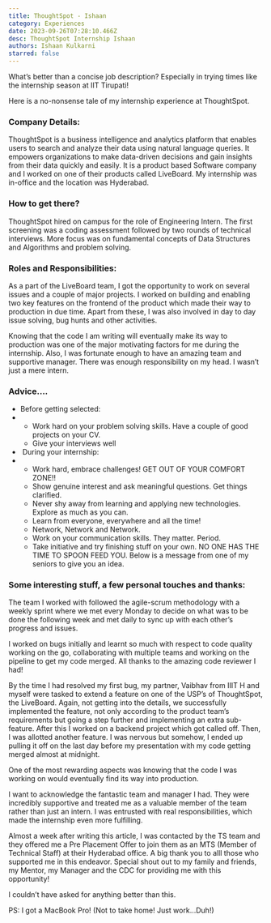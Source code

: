 ```yaml
---
title: ThoughtSpot - Ishaan
category: Experiences
date: 2023-09-26T07:28:10.466Z
desc: ThoughtSpot Internship Ishaan
authors: Ishaan Kulkarni
starred: false
---
```

<!--StartFragment-->

What’s better than a concise job description? Especially in trying times like the internship season at IIT Tirupati!

Here is a no-nonsense tale of my internship experience at ThoughtSpot.

### Company Details:

ThoughtSpot is a business intelligence and analytics platform that enables users to search and analyze their data using natural language queries. It empowers organizations to make data-driven decisions and gain insights from their data quickly and easily. It is a product based Software company and I worked on one of their products called LiveBoard. My internship was in-office and the location was Hyderabad.

### How to get there?

ThoughtSpot hired on campus for the role of Engineering Intern. The first screening was a coding assessment followed by two rounds of technical interviews. More focus was on fundamental concepts of Data Structures and Algorithms and problem solving.

### Roles and Responsibilities:

As a part of the LiveBoard team, I got the opportunity to work on several issues and a couple of major projects. I worked on building and enabling two key features on the frontend of the product which made their way to production in due time. Apart from these, I was also involved in day to day issue solving, bug hunts and other activities.

Knowing that the code I am writing will eventually make its way to production was one of the major motivating factors for me during the internship. Also, I was fortunate enough to have an amazing team and supportive manager. There was enough responsibility on my head. I wasn’t just a mere intern.

### Advice….

* Before getting selected:
* * Work hard on your problem solving skills. Have a couple of good projects on your CV.
  * Give your interviews well
*  During your internship:
* * Work hard, embrace challenges! GET OUT OF YOUR COMFORT ZONE!!
  * Show genuine interest and ask meaningful questions. Get things clarified.
  * Never shy away from learning and applying new technologies. Explore as much as you can.
  * Learn from everyone, everywhere and all the time!
  * Network, Network and Network. 
  * Work on your communication skills. They matter. Period.
  * Take initiative and try finishing stuff on your own. NO ONE HAS THE TIME TO SPOON FEED YOU. Below is a message from one of my seniors to give you an idea.

### Some interesting stuff, a few personal touches and thanks:

The team I worked with followed the agile-scrum methodology with a weekly sprint where we met every Monday to decide on what was to be done the following week and met daily to sync up with each other’s progress and issues.

I worked on bugs initially and learnt so much with respect to code quality working on the go, collaborating with multiple teams and working on the pipeline to get my code merged. All thanks to the amazing code reviewer I had!

By the time I had resolved my first bug, my partner, Vaibhav from IIIT H and myself were tasked to extend a feature on one of the USP’s of ThoughtSpot, the LiveBoard. Again, not getting into the details, we successfully implemented the feature, not only according to the product team’s requirements but going a step further and implementing an extra sub-feature. After this I worked on a backend project which got called off. Then, I was allotted another feature. I was nervous but somehow, I ended up pulling it off on the last day before my presentation with my code getting merged almost at midnight. 

One of the most rewarding aspects was knowing that the code I was working on would eventually find its way into production. 

I want to acknowledge the fantastic team and manager I had. They were incredibly supportive and treated me as a valuable member of the team rather than just an intern. I was entrusted with real responsibilities, which made the internship even more fulfilling. 

Almost a week after writing this article, I was contacted by the TS team and they offered me a Pre Placement Offer to join them as an MTS (Member of Technical Staff) at their Hyderabad office. A big thank you to alll those who supported me in this endeavor. Special shout out to my family and friends, my Mentor, my Manager and the CDC for providing me with this opportunity!

I couldn’t have asked for anything better than this.

PS: I got a MacBook Pro! (Not to take home! Just work…Duh!)



<!--EndFragment-->